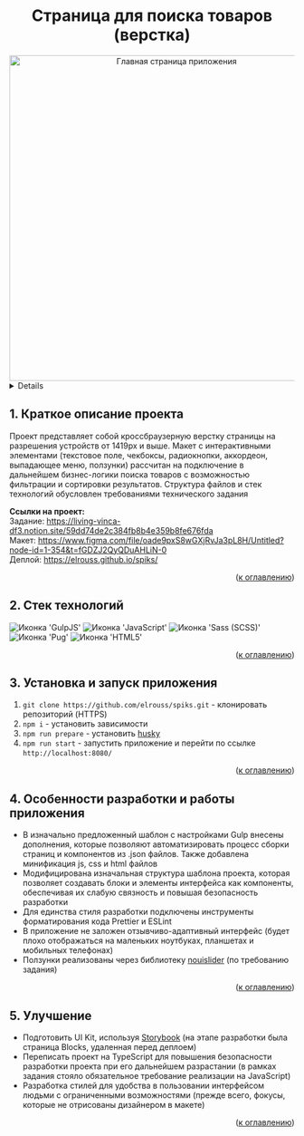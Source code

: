<h1 align="center">Страница для поиска товаров (верстка)</h1>

<div align="center">
  <a href="https://elrouss.github.io/spiks/">
    <img width="575" alt="Главная страница приложения" src="https://github.com/elrouss/spiks/assets/108838349/fe537f0a-ac19-4193-82ac-3fc07f369ae5" />
  </a>
</div>

<a name="summary">
  <details>
    <summary>Оглавление</summary>
    <ol>
      <li><a href="#project-description">Краткое описание проекта</a></li>
      <li><a href="#technologies">Стек технологий</a></li>
      <li><a href="#installation">Установка и запуск приложения</a></li>
      <li><a href="#peculiarProperties">Особенности разработки и работы приложения</a></li>
      <li><a href="#enhancement">Улучшение</a></li>
    </ol>
  </details>
</a>

<a name="project-description"><h2>1. Краткое описание проекта</h2></a>
Проект представляет собой кроссбраузерную верстку страницы на разрешения устройств от 1419px и выше. Макет с интерактивными элементами (текстовое поле, чекбоксы, радиокнопки, аккордеон, выпадающее меню, ползунки) рассчитан на подключение в дальнейшем бизнес-логики поиска товаров с возможностью фильтрации и сортировки результатов. Структура файлов и стек технологий обусловлен требованиями технического задания

<b>Ссылки на проект:</b>
<br>
Задание: https://living-vinca-df3.notion.site/59dd74de2c384fb8b4e359b8fe676fda
<br>
Макет: https://www.figma.com/file/oade9pxS8wGXjRvJa3pL8H/Untitled?node-id=1-354&t=fGDZJ2QyQDuAHLiN-0
<br>
Деплой: https://elrouss.github.io/spiks/
<br>

<div align="right">(<a href="#summary">к оглавлению</a>)</div>

<a name="technologies"><h2>2. Стек технологий</h2></a>
<span>
  <img src="https://img.shields.io/badge/Gulp-CF4647?style=for-the-badge&logo=gulp&logoColor=white" alt="Иконка 'GulpJS'">
  <img src="https://img.shields.io/badge/JavaScript-323330?style=for-the-badge&logo=javascript&logoColor=F7DF1E" alt="Иконка 'JavaScript'">
  <img src="https://img.shields.io/badge/Sass-CC6699?style=for-the-badge&logo=sass&logoColor=white" alt="Иконка 'Sass (SCSS)'">
  <img src="https://img.shields.io/badge/Pug-E3C29B?style=for-the-badge&logo=pug&logoColor=black" alt="Иконка 'Pug'">
  <img src="https://img.shields.io/badge/HTML5-E34F26?style=for-the-badge&logo=html5&logoColor=white" alt="Иконка 'HTML5'">
</span>

<div align="right">(<a href="#summary">к оглавлению</a>)</div>

<a name="installation"><h2>3. Установка и запуск приложения</h2></a>

1. `git clone https://github.com/elrouss/spiks.git` - клонировать репозиторий (HTTPS)
2. `npm i` - установить зависимости
3. `npm run prepare` - установить <a href="https://typicode.github.io/husky/">husky</a>
5. `npm run start` - запустить приложение и перейти по ссылке `http://localhost:8080/`

<div align="right">(<a href="#summary">к оглавлению</a>)</div>

<a name="peculiarProperties"><h2>4. Особенности разработки и работы приложения</h2></a>

- В изначально предложенный шаблон с настройками Gulp внесены дополнения, которые позволяют автоматизировать процесс сборки страниц и компонентов из .json файлов. Также добавлена минификация js, css и html файлов
- Модифицирована изначальная структура шаблона проекта, которая позволяет создавать блоки и элементы интерфейса как компоненты, обеспечивая их слабую связность и повышая безопасность разработки
- Для единства стиля разработки подключены инструменты форматирования кода Prettier и ESLint
- В приложение не заложен отзывчиво-адаптивный интерфейс (будет плохо отображаться на маленьких ноутбуках, планшетах и мобильных телефонах)
- Ползунки реализованы через библиотеку <a href="https://refreshless.com/nouislider/">nouislider</a> (по требованию задания)

<div align="right">(<a href="#summary">к оглавлению</a>)</div>

<a name="enhancement"><h2>5. Улучшение</h2></a>

- Подготовить UI Kit, используя <a href="https://storybook.js.org/">Storybook</a> (на этапе разработки была страница Blocks, удаленная перед деплоем)
- Переписать проект на TypeScript для повышения безопасности разработки проекта при его дальнейшем разрастании (в рамках задания стояло обязательное требование реализации на JavaScript)
- Разработка стилей для удобства в пользовании интерфейсом людьми с ограниченными возможностями (прежде всего, фокусы, которые не отрисованы дизайнером в макете)

<div align="right">(<a href="#summary">к оглавлению</a>)</div>
